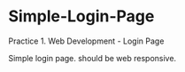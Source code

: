 # Simple-Login-Page
Practice 1. Web Development - Login Page


Simple login page. should be web responsive.
